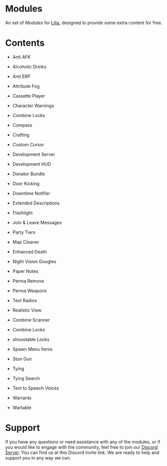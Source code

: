 # Modules
 
An set of Modules for [Lilia](https://github.com/LiliaFramework/Lilia), designed to provide some extra content for free.

# Contents
- Anti AFK

- Alcoholic Drinks

- Anti ERP

- Attribute Fog

- Cassette Player

- Character Warnings

- Combine Locks

- Compass

- Crafting

- Custom Cursor

- Development Server

- Development HUD

- Donator Bundle
  
- Door Kicking

- Downtime Notifier

- Extended Descriptions

- Flashlight

- Join & Leave Messages

- Party Tiers

- Map Cleaner

- Enhanced Death

- Night Vision Googles

- Paper Notes

- Perma Remove

- Perma Weapons

- Text Radios

- Realistic View

- Combine Scanner

- Combine Locks

- shoootable Locks

- Spawn Menu Items

- Stun Gun

- Tying

- Tying Search

- Text to Speech Voices 
  
- Warrants

- Wartable

# Support

If you have any questions or need assistance with any of the modules, or if you would like to engage with the community, feel free to join our [Discord Server](https://discord.gg/52MSnh39vw). You can find us at this Discord invite link. We are ready to help and support you in any way we can.

